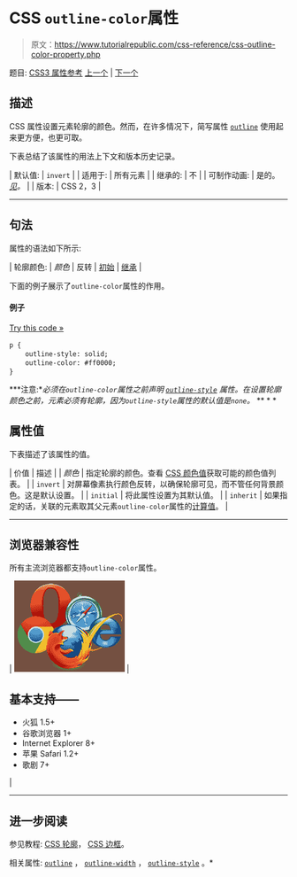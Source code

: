 # CSS `outline-color`属性

> 原文：<https://www.tutorialrepublic.com/css-reference/css-outline-color-property.php>

题目: [CSS3 属性参考](css3-properties.php) [上一个](css-outline-property.php) | [下一个](css3-outline-offset-property.php)

## 描述

CSS 属性设置元素轮廓的颜色。然而，在许多情况下，简写属性 [`outline`](css-outline-property.php) 使用起来更方便，也更可取。

下表总结了该属性的用法上下文和版本历史记录。

| 默认值: | `invert` |
| 适用于: | 所有元素 |
| 继承的: | 不 |
| 可制作动画: | 是的。 [*见*](css-animatable-properties.php)*。* |
| 版本: | CSS 2，3 |

* * *

## 句法

属性的语法如下所示:

| 轮廓颜色: | *颜色* &#124; 反转 &#124; [初始](../definitions.php#initial) &#124; [继承](../definitions.php#inherit) |

下面的例子展示了`outline-color`属性的作用。

#### 例子

[Try this code »](../codelab.php?topic=css&file=outline-color-property "Try this code using online Editor")

```
p {
    outline-style: solid;
    outline-color: #ff0000;
}
```

 ***注意:**必须在`outline-color`属性之前声明 [`outline-style`](css-outline-style-property.php) 属性。在设置轮廓颜色之前，元素必须有轮廓，因为`outline-style`属性的默认值是`none`。*  ** * *

## 属性值

下表描述了该属性的值。

| 价值 | 描述 |
| *颜色* | 指定轮廓的颜色。查看 [CSS 颜色值](css-color-values.php)获取可能的颜色值列表。 |
| `invert` | 对屏幕像素执行颜色反转，以确保轮廓可见，而不管任何背景颜色。这是默认设置。 |
| `initial` | 将此属性设置为其默认值。 |
| `inherit` | 如果指定的话，关联的元素取其父元素`outline-color`属性的[计算值](../definitions.php#computed-value)。 |

* * *

## 浏览器兼容性

所有主流浏览器都支持`outline-color`属性。

| ![Browsers Icon](img/e9331123c77668c1832e541c2fca1002.png) | 

## 基本支持——

*   火狐 1.5+
*   谷歌浏览器 1+
*   Internet Explorer 8+
*   苹果 Safari 1.2+
*   歌剧 7+

 |

* * *

## 进一步阅读

参见教程: [CSS 轮廓](../css-tutorial/css-outline.php)， [CSS 边框](../css-tutorial/css-border.php)。

相关属性: [`outline`](css-outline-property.php) ， [`outline-width`](css-outline-width-property.php) ， [`outline-style`](css-outline-style-property.php) 。*